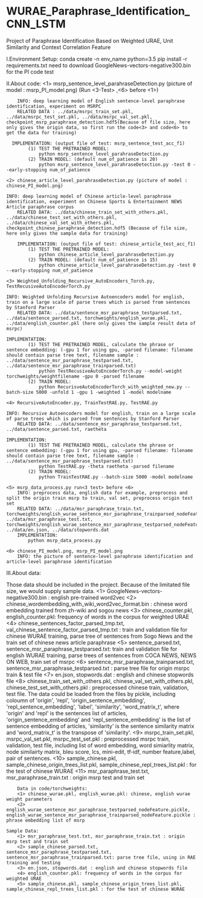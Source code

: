 # WURAE_Paraphrase_Identification_CNN_LSTM
Project of Paraphrase Identification Based on Weighted URAE, Unit Similarity and Context Correlation Feature

I.Environment Setup:
	conda create -n env_name python=3.5
	pip install -r requirements.txt
	need to download GoogleNews-vectors-negative300.bin for the PI code test

II.About code:
	<1> msrp_sentence_level_parahraseDetection.py (picture of model : msrp_PI_model.png) (Run <3-Test> ,<6> before <1>)
  
		INFO: deep learning model of English sentence-level paraphrase identification, experiment on MSRPC
		RELATED DATA : ../data/msrpc_train_set.pkl, ../data/msrpc_test_set.pkl, ../data/msrpc_val_set.pkl, checkpoint_msrp_paraphrase_detection.hdf5(Because of file size, here only gives the origin data, so first run the code<3> and code<6> to get the data for training)
    
	  IMPLEMENTATION: (output file of test: msrp_sentence_test_acc_f1)
			(1) TEST THE PRETRAINED MODEL:
				python msrp_sentence_level_parahraseDetection.py 
			(2) TRAIN MODEL: (default num_of_patience is 20)
				python msrp_sentence_level_parahraseDetection.py -test 0 --early-stopping num_of_patience

	<2> chinese_article_level_parahraseDetection.py (picture of model : chinese_PI_model.png)
		
    INFO: deep learning model of Chinese article-level paraphrase identification, experiment on Chinese Sports & Entertainment NEWS Article paraphrase corpus
		RELATED DATA: ../data/chinese_train_set_with_others.pkl, ../data/chinese_test_set_with_others.pkl, ../data/chinese_val_set_with_others.pkl, checkpoint_chinese_paraphrase_detection.hdf5 (Because of file size, here only gives the sample data for training)

		IMPLEMENTATION: (output file of test: chinese_article_test_acc_f1)
			(1) TEST THE PRETRAINED MODEL:
				python chinese_article_level_parahraseDetection.py
			(2) TRAIN MODEL: (default num_of_patience is 15)
				python chinese_article_level_parahraseDetection.py -test 0 --early-stopping num_of_patience

	<3> Weighted_Unfolding_Recursive_AutoEncoders_Torch.py, TestRecusiveAutoEncoderTorch.py
		
    INFO: Weighted Unfolding Recursive Autoencoders model for english, train on a large scale of parse trees which is parsed from sentences by Stanford Parser
		RELATED DATA: ../data/sentence_msr_paraphrase_testparsed.txt, ../data/sentence_parsed.txt, torchweights/english_wurae.pkl, ../data/english_counter.pkl (here only gives the sample result data of msrpc)
		
    IMPLEMENTATION: 
			(1) TEST THE PRETRAINED MODEL, calculate the phrase or sentence embedding: (-gpu 1 for using gpu, -parsed filename: filename should contain parse tree text, filename sample : ../data/sentence_msr_paraphrase_testparsed.txt, ../data/sentence_msr_paraphrase_trainparsed.txt)
				python TestRecusiveAutoEncoderTorch.py --model-weight torchweights/weightfilename -gpu 0 -parsed filename
			(2) TRAIN MODEL: 
				python RecurisveAutoEncoderTorch_with_weighted_new.py --batch-size 5000 -unfold 1 -gpu 1 -weighted 1 -model modelname

	<4> RecursiveAutoEncoder.py, TrainTestRAE.py, TestRAE.py
		
    INFO: Recursive Autoencoders model for english, train on a large scale of parse trees which is parsed from sentences by Stanford Parser
		RELATED DATA: ../data/sentence_msr_paraphrase_testparsed.txt, ../data/sentence_parsed.txt, raetheta
		
    IMPLEMENTATION: 
			(1) TEST THE PRETRAINED MODEL, calculate the phrase or sentence embedding: (-gpu 1 for using gpu, -parsed filename: filename should contain parse tree text, filename sample : ../data/sentence_msr_paraphrase_testparsed.txt)
				python TestRAE.py -theta raetheta -parsed filename
			(2) TRAIN MODEL: 
				python TrainTestRAE.py --batch-size 5000 -model modelname

	<5> msrp_data_process.py run<3 test> before <6>
		INFO: preprocess data, english data for example, preprocess and split the origin train msrp to train, val set, preprocess origin test set
		RELATED DATA: ../data/msr_paraphrase_train.txt, torchweights/english_wurae_sentence_msr_paraphrase_trainparsed_nodeFeature.pickle, ../data/msr_paraphrase_test.txt, torchweights/english_wurae_sentence_msr_paraphrase_testparsed_nodeFeature.pickle, ../data/en.json, ../data/stopwords.dat
		IMPLEMENTATION: 
			python msrp_data_process.py

	<6> chinese_PI_model.png, msrp_PI_model.png
		INFO: the picture of sentence-level paraphrase identification and article-level paraphrase identification

III.About data:
	
  Those data should be included in the project. Because of the limitated file size, we would supply sample data.
		<1> GoogleNews-vectors-negative300.bin : english pre-trained word2vec
		<2> chinese_wordembedding_with_wiki_word2vec_format.bin : chinese word embedding trained from zh-wiki and sogou news
		<3> chinese_counter.pkl, english_counter.pkl: frequency of words in the corpus for weighted URAE
		<4> chinese_sentences_factor_parsed_tmp.txt, val_chinese_sentence_factor_parsed_tmp.txt : train and validation file for chinese WURAE training, parse tree of sentences from Sogo News and the train set of chinese news article paraphrase 
		<5> sentence_parsed.txt, sentence_msr_paraphrase_testparsed.txt: train and validation file for english WURAE training, parse trees of sentences from COCA NEWS, NEWS ON WEB, train set of msrpc
		<6> sentence_msr_paraphrase_trainparsed.txt, sentence_msr_paraphrase_testparsed.txt : parse tree file for origin msrpc train & test file
		<7> en.json, stopwords.dat : english and chinese stopwords file
		<8> chinese_train_set_with_others.pkl, chinese_val_set_with_others.pkl, chinese_test_set_with_others.pkl : preprocessed chinese train, validation, test file. The data could be loaded from the files by pickle, including coloumn of 'origin', 'repl', 'origin_sentence_embedding', 'repl_sentence_embedding', 'label', 'similarity', 'word_matrix_t', where 'origin' and 'repl' is the sentences list of articles, 'origin_sentence_embedding' and 'repl_sentence_embedding' is the list of sentence embedding of articles, 'similarity' is the sentence similarity matrix and 'word_matrix_t' is the transpose of 'similarity'.
		<9> msrpc_train_set.pkl, msrpc_val_set.pkl, msrpc_test_set.pkl : preprocessed msrpc train, validation, test file, including list of word embedding, word simiarlity matrix, node similairty matrix, bleu score, lcs, mini-edit, tf-idf, number feature,label, pair of sentences.
		<10> sample_chinese.pkl, sample_chinese_origin_trees_list.pkl, sample_chinese_repl_trees_list.pkl : for the test of chinese WURAE
		<11> msr_paraphrase_test.txt, msr_paraphrase_train.txt : origin msrp test and train set
	
		Data in code/torchweights:
		<1> chinese_wurae.pkl, english_wurae.pkl: chinese, english wurae weight parameters
		<2> english_wurae_sentence_msr_paraphrase_testparsed_nodeFeature.pickle, english_wurae_sentence_msr_paraphrase_trainparsed_nodeFeature.pickle :  phrase embedding list of msrp

	Sample Data:
		<1> msr_paraphrase_test.txt, msr_paraphrase_train.txt : origin msrp test and train set
		<2> sample_chinese_parsed.txt, sentence_msr_paraphrase_testparsed.txt, sentence_msr_paraphrase_trainparsed.txt: parse tree file, using in RAE training and testing
		<3> en.json, stopwords.dat : english and chinese stopwords file
		<4> english_counter.pkl: frequency of words in the corpus for weighted URAE
		<5> sample_chinese.pkl, sample_chinese_origin_trees_list.pkl, sample_chinese_repl_trees_list.pkl : for the test of chinese WURAE
